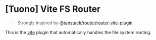 # [Tuono] Vite FS Router

> Strongly inspired by [@tanstack/router/router-vite-plugin](https://github.com/TanStack/router/tree/main/packages/router-vite-plugin)

This is the [vite](https://vitejs.dev/) plugin that automatically handles the file system routing.


